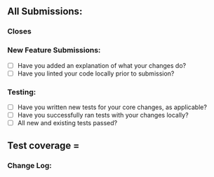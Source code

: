 ## All Submissions:

### Closes #

### New Feature Submissions:
* [ ] Have you added an explanation of what your changes do?
* [ ] Have you linted your code locally prior to submission?

### Testing:
* [ ] Have you written new tests for your core changes, as applicable?
* [ ] Have you successfully ran tests with your changes locally?
* [ ] All new and existing tests passed?

**Test coverage** =
--------------------------------------------------------------------------------
### Change Log:

